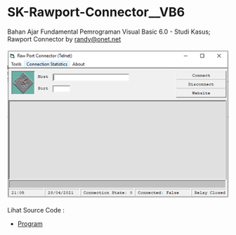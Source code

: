 # SK-Rawport-Connector__VB6
Bahan Ajar Fundamental Pemrograman Visual Basic 6.0 - Studi Kasus; Rawport Connector by randy@onet.net<br><br>
<img src="https://github.com/RizkyKhapidsyah/SK-Rawport-Connector__VB6/blob/main/result/001.PNG"><br><br>
Lihat Source Code : <br>
- <a href="https://github.com/RizkyKhapidsyah/SK-Rawport-Connector__VB6">Program</a>
